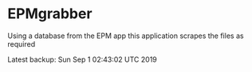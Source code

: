 # EPMgrabber
Using a database from the EPM app this application scrapes the files as required


Latest backup: Sun Sep 1 02:43:02 UTC 2019
